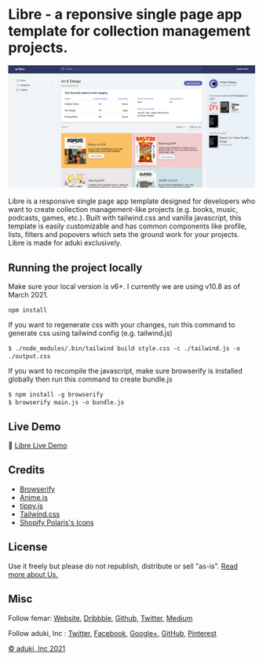 # Libre - a reponsive single page app template for collection management projects.

![Libre](./screen.png)

Libre is a responsive single page app template designed for developers who want to create collection management-like projects (e.g. books, music, podcasts, games, etc.). Built with tailwind.css and vanilla javascript, this template is easily customizable and has common components like profile, lists, filters and popovers which sets the ground work for your projects. Libre is made for aduki exclusively.

## Running the project locally
Make sure your local version is v6+. I currently we are using v10.8 as of March 2021.
```
npm install
```

If you want to regenerate css with your changes, run this command to generate css using tailwind config (e.g. tailwind.js)
```
$ ./node_modules/.bin/tailwind build style.css -c ./tailwind.js -o ./output.css
```

If you want to recompile the javascript, make sure browserify is installed globally then run this command to create bundle.js
```
$ npm install -g browserify
$ browserify main.js -o bundle.js
```

## Live Demo
👋 [Libre Live Demo]()

## Credits
- [Browserify](http://browserify.org/)
- [Anime.js](http://animejs.com/)
- [tippy.js](https://atomiks.github.io/tippyjs/)
- [Tailwind.css](https://tailwindcss.com/)
- [Shopify Polaris's Icons](https://polaris.shopify.com/)

## License
Use it freely but please do not republish, distribute or sell "as-is". [Read more about Us.](http://aduki.net/terms/licensing/)

## Misc

Follow femar: [Website](https://www.omba.site/), [Dribbble](http://www.dribbble.com/fescii), [Github](https://github.com/fescii), [Twitter](https://twitter.com/femar_will), [Medium](https://medium.com/@)

Follow aduki, Inc : [Twitter](http://www.twitter.com/aduki_inc), [Facebook](http://www.facebook.com/pages/), [Google+](https://plus.google.com/), [GitHub](https://github.com/aduki-inc), [Pinterest](http://www.pinterest.com/)

[© aduki, Inc 2021](http://www.aduki.net)
